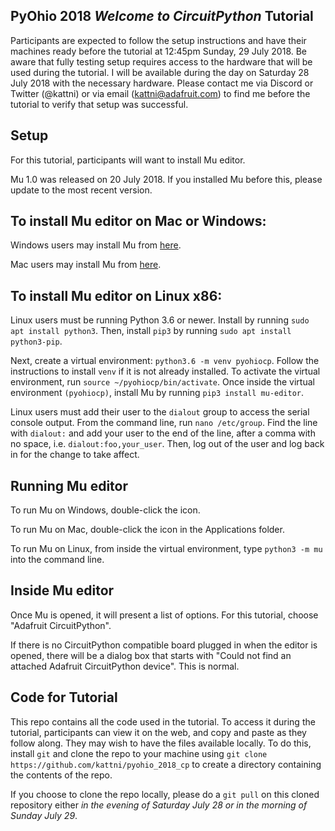 ## PyOhio 2018 *Welcome to CircuitPython* Tutorial
Participants are expected to follow the setup instructions and have their machines ready before
the tutorial at 12:45pm Sunday, 29 July 2018. Be aware that fully testing setup requires access
to the hardware that will be used during the tutorial. I will be available during the day on
Saturday 28 July 2018 with the necessary hardware. Please contact me via Discord or Twitter
(@kattni) or via email (kattni@adafruit.com) to find me before the tutorial to verify that setup
was successful. 

## Setup
For this tutorial, participants will want to install Mu editor.

Mu 1.0 was released on 20 July 2018. If you installed Mu before this, please update to the most
recent version.

## To install Mu editor on Mac or Windows:
Windows users may install Mu from [here](https://codewith.mu/en/download).

Mac users may install Mu from [here](https://codewith.mu/en/download).

## To install Mu editor on Linux x86:
Linux users must be running Python 3.6 or newer. Install by running `sudo apt install python3`.
Then, install `pip3` by running `sudo apt install python3-pip`.

Next, create a virtual environment: `python3.6 -m venv pyohiocp`. Follow the instructions to
install `venv` if it is not already installed. To activate the virtual environment, run
`source ~/pyohiocp/bin/activate`. Once inside the virtual environment `(pyohiocp)`, install Mu
by running `pip3 install mu-editor`.

Linux users must add their user to the `dialout` group to access the serial console output. From
the command line, run `nano /etc/group`. Find the line with `dialout:` and add your user to the
end of the line, after a comma with no space, i.e. `dialout:foo,your_user`. Then, log out of the
user and log back in for the change to take affect.

## Running Mu editor
To run Mu on Windows, double-click the icon.

To run Mu on Mac, double-click the icon in the Applications folder.

To run Mu on Linux, from inside the virtual environment, type `python3 -m mu` into the
command line.

## Inside Mu editor
Once Mu is opened, it will present a list of options. For this tutorial, choose "Adafruit
CircuitPython".

If there is no CircuitPython compatible board plugged in when the editor is opened, there will
be a dialog box that starts with "Could not find an attached Adafruit CircuitPython device".
This is normal.

## Code for Tutorial
This repo contains all the code used in the tutorial. To access it during the tutorial,
participants can view it on the web, and copy and paste as they follow along. They may wish to
have the files available locally. To do this, install `git` and clone the repo to your machine
using `git clone https://github.com/kattni/pyohio_2018_cp` to create a directory containing the
contents of the repo.

If you choose to clone the repo locally, please do a `git pull` on this cloned repository either
*in the evening of Saturday July 28 or in the morning of Sunday July 29*.